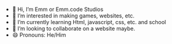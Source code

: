 - 👋 Hi, I’m Emm or Emm.code Studios
- 👀 I’m interested in making games, websites, etc.
- 🌱 I’m currently learning Html, javascript, css, etc. and school
- 💞️ I’m looking to collaborate on a website maybe.
- 😄 Pronouns: He/Him
